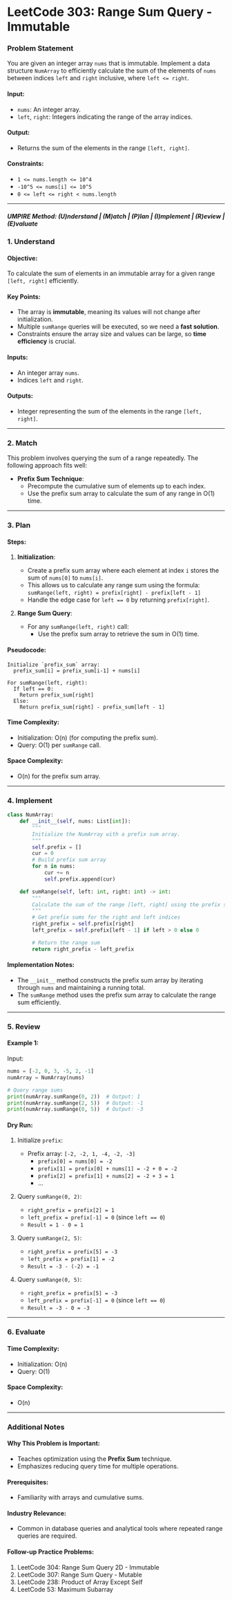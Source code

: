 
# LeetCode 303: Range Sum Query - Immutable

### Problem Statement

You are given an integer array `nums` that is immutable. Implement a data structure `NumArray` to efficiently calculate the sum of the elements of `nums` between indices `left` and `right` inclusive, where `left <= right`.

#### Input:
- `nums`: An integer array.
- `left`, `right`: Integers indicating the range of the array indices.

#### Output:
- Returns the sum of the elements in the range `[left, right]`.

#### Constraints:
- `1 <= nums.length <= 10^4`
- `-10^5 <= nums[i] <= 10^5`
- `0 <= left <= right < nums.length`

---

##### UMPIRE Method: (U)nderstand | (M)atch | (P)lan | (I)mplement | (R)eview | (E)valuate

### 1. Understand

#### Objective:
To calculate the sum of elements in an immutable array for a given range `[left, right]` efficiently.

#### Key Points:
- The array is **immutable**, meaning its values will not change after initialization.
- Multiple `sumRange` queries will be executed, so we need a **fast solution**.
- Constraints ensure the array size and values can be large, so **time efficiency** is crucial.

#### Inputs:
- An integer array `nums`.
- Indices `left` and `right`.

#### Outputs:
- Integer representing the sum of the elements in the range `[left, right]`.

---

### 2. Match

This problem involves querying the sum of a range repeatedly. The following approach fits well:
- **Prefix Sum Technique**:
  - Precompute the cumulative sum of elements up to each index.
  - Use the prefix sum array to calculate the sum of any range in O(1) time.

---

### 3. Plan

#### Steps:
1. **Initialization**:
   - Create a prefix sum array where each element at index `i` stores the sum of `nums[0]` to `nums[i]`.
   - This allows us to calculate any range sum using the formula:
     `sumRange(left, right) = prefix[right] - prefix[left - 1]`
   - Handle the edge case for `left == 0` by returning `prefix[right]`.

2. **Range Sum Query**:
   - For any `sumRange(left, right)` call:
     - Use the prefix sum array to retrieve the sum in O(1) time.

#### Pseudocode:
```plaintext
Initialize `prefix_sum` array:
  prefix_sum[i] = prefix_sum[i-1] + nums[i]

For sumRange(left, right):
  If left == 0:
    Return prefix_sum[right]
  Else:
    Return prefix_sum[right] - prefix_sum[left - 1]
```

#### Time Complexity:
- Initialization: O(n) (for computing the prefix sum).
- Query: O(1) per `sumRange` call.

#### Space Complexity:
- O(n) for the prefix sum array.

---

### 4. Implement

```python
class NumArray:
    def __init__(self, nums: List[int]):
        """
        Initialize the NumArray with a prefix sum array.
        """
        self.prefix = []
        cur = 0
        # Build prefix sum array
        for n in nums:
            cur += n
            self.prefix.append(cur)

    def sumRange(self, left: int, right: int) -> int:
        """
        Calculate the sum of the range [left, right] using the prefix sum array.
        """
        # Get prefix sums for the right and left indices
        right_prefix = self.prefix[right]
        left_prefix = self.prefix[left - 1] if left > 0 else 0

        # Return the range sum
        return right_prefix - left_prefix
```

#### Implementation Notes:
- The `__init__` method constructs the prefix sum array by iterating through `nums` and maintaining a running total.
- The `sumRange` method uses the prefix sum array to calculate the range sum efficiently.

---

### 5. Review

#### Example 1:
Input:
```python
nums = [-2, 0, 3, -5, 2, -1]
numArray = NumArray(nums)

# Query range sums
print(numArray.sumRange(0, 2))  # Output: 1
print(numArray.sumRange(2, 5))  # Output: -1
print(numArray.sumRange(0, 5))  # Output: -3
```

#### Dry Run:
1. Initialize `prefix`:
   - Prefix array: `[-2, -2, 1, -4, -2, -3]`
     - `prefix[0] = nums[0] = -2`
     - `prefix[1] = prefix[0] + nums[1] = -2 + 0 = -2`
     - `prefix[2] = prefix[1] + nums[2] = -2 + 3 = 1`
     - ...

2. Query `sumRange(0, 2)`:
   - `right_prefix = prefix[2] = 1`
   - `left_prefix = prefix[-1] = 0` (since `left == 0`)
   - `Result = 1 - 0 = 1`

3. Query `sumRange(2, 5)`:
   - `right_prefix = prefix[5] = -3`
   - `left_prefix = prefix[1] = -2`
   - `Result = -3 - (-2) = -1`

4. Query `sumRange(0, 5)`:
   - `right_prefix = prefix[5] = -3`
   - `left_prefix = prefix[-1] = 0` (since `left == 0`)
   - `Result = -3 - 0 = -3`

---

### 6. Evaluate

#### Time Complexity:
- Initialization: O(n)
- Query: O(1)

#### Space Complexity:
- O(n)

---

### Additional Notes

#### Why This Problem is Important:
- Teaches optimization using the **Prefix Sum** technique.
- Emphasizes reducing query time for multiple operations.

#### Prerequisites:
- Familiarity with arrays and cumulative sums.

#### Industry Relevance:
- Common in database queries and analytical tools where repeated range queries are required.

#### Follow-up Practice Problems:
1. LeetCode 304: Range Sum Query 2D - Immutable
2. LeetCode 307: Range Sum Query - Mutable
3. LeetCode 238: Product of Array Except Self
4. LeetCode 53: Maximum Subarray
